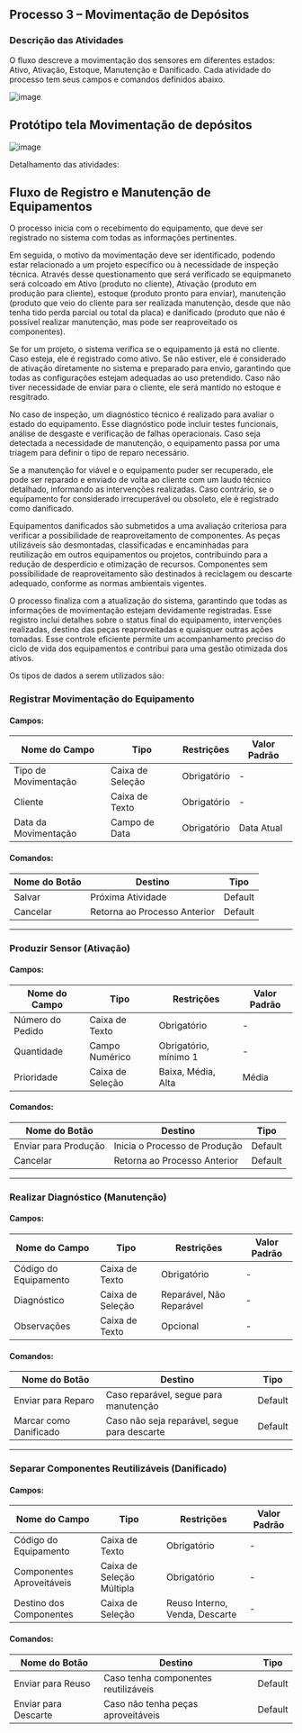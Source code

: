## **Processo 3 – Movimentação de Depósitos**  

### **Descrição das Atividades** 

O fluxo descreve a movimentação dos sensores em diferentes estados: Ativo, Ativação, Estoque, Manutenção e Danificado.
Cada atividade do processo tem seus campos e comandos definidos abaixo.


![image](https://github.com/user-attachments/assets/837d776e-53ac-4ddc-82fe-8d51c37cdaa2)




## Protótipo tela Movimentação de depósitos

![image](https://github.com/user-attachments/assets/59779c03-9d89-4f0d-b15d-f5576d9cb12d)

Detalhamento das atividades: 

## Fluxo de Registro e Manutenção de Equipamentos

O processo inicia com o recebimento do equipamento, que deve ser registrado no sistema com todas as informações pertinentes.

Em seguida, o motivo da movimentação deve ser identificado, podendo estar relacionado a um projeto específico ou à necessidade de inspeção técnica. Através desse questionamento que será verificado se equipmaneto será colcoado em Ativo (produto no cliente), Ativação (produto em produção para cliente), estoque (produto pronto para enviar), manutenção (produto que veio do cliente para ser realizada manutenção, desde que não tenha tido perda parcial ou total da placa) e danificado (produto que não é possível realizar manutenção, mas pode ser reaproveitado os componentes).

Se for um projeto, o sistema verifica se o equipamento já está no cliente. Caso esteja, ele é registrado como ativo. Se não estiver, ele é considerado de ativação diretamente no sistema e preparado para envio, garantindo que todas as configurações estejam adequadas ao uso pretendido. Caso não tiver necessidade de enviar para o cliente, ele será mantido no estoque e resgitrado.

No caso de inspeção, um diagnóstico técnico é realizado para avaliar o estado do equipamento. Esse diagnóstico pode incluir testes funcionais, análise de desgaste e verificação de falhas operacionais. Caso seja detectada a necessidade de manutenção, o equipamento passa por uma triagem para definir o tipo de reparo necessário.

Se a manutenção for viável e o equipamento puder ser recuperado, ele pode ser reparado e enviado de volta ao cliente com um laudo técnico detalhado, informando as intervenções realizadas. Caso contrário, se o equipamento for considerado irrecuperável ou obsoleto, ele é registrado como danificado.

Equipamentos danificados são submetidos a uma avaliação criteriosa para verificar a possibilidade de reaproveitamento de componentes. As peças utilizáveis são desmontadas, classificadas e encaminhadas para reutilização em outros equipamentos ou projetos, contribuindo para a redução de desperdício e otimização de recursos. Componentes sem possibilidade de reaproveitamento são destinados à reciclagem ou descarte adequado, conforme as normas ambientais vigentes.

O processo finaliza com a atualização do sistema, garantindo que todas as informações de movimentação estejam devidamente registradas. Esse registro inclui detalhes sobre o status final do equipamento, intervenções realizadas, destino das peças reaproveitadas e quaisquer outras ações tomadas. Esse controle eficiente permite um acompanhamento preciso do ciclo de vida dos equipamentos e contribui para uma gestão otimizada dos ativos.

Os tipos de dados a serem utilizados são:

### **Registrar Movimentação do Equipamento**  

#### **Campos:**  
| Nome do Campo        | Tipo            | Restrições         | Valor Padrão  |
|----------------------|----------------|--------------------|---------------|
| Tipo de Movimentação | Caixa de Seleção | Obrigatório       | -             |
| Cliente             | Caixa de Texto  | Obrigatório       | -             |
| Data da Movimentação | Campo de Data  | Obrigatório       | Data Atual    |

#### **Comandos:**  
| Nome do Botão  | Destino                  | Tipo    |
|---------------|-------------------------|--------|
| Salvar        | Próxima Atividade        | Default |
| Cancelar      | Retorna ao Processo Anterior | Default |

---

### **Produzir Sensor (Ativação)**  

#### **Campos:**  
| Nome do Campo      | Tipo            | Restrições         | Valor Padrão  |
|--------------------|----------------|--------------------|---------------|
| Número do Pedido  | Caixa de Texto  | Obrigatório       | -             |
| Quantidade        | Campo Numérico  | Obrigatório, mínimo 1 | -          |
| Prioridade        | Caixa de Seleção | Baixa, Média, Alta | Média         |

#### **Comandos:**  
| Nome do Botão         | Destino                      | Tipo    |
|----------------------|----------------------------|--------|
| Enviar para Produção | Inicia o Processo de Produção | Default |
| Cancelar             | Retorna ao Processo Anterior | Default |

---

### **Realizar Diagnóstico (Manutenção)**  

#### **Campos:**  
| Nome do Campo       | Tipo            | Restrições         | Valor Padrão  |
|---------------------|----------------|--------------------|---------------|
| Código do Equipamento | Caixa de Texto | Obrigatório       | -             |
| Diagnóstico        | Caixa de Seleção | Reparável, Não Reparável | -   |
| Observações        | Caixa de Texto   | Opcional          | -             |

#### **Comandos:**  
| Nome do Botão          | Destino                                | Tipo    |
|-----------------------|-------------------------------------|--------|
| Enviar para Reparo   | Caso reparável, segue para manutenção | Default |
| Marcar como Danificado | Caso não seja reparável, segue para descarte | Default |

---

### **Separar Componentes Reutilizáveis (Danificado)**  

#### **Campos:**  
| Nome do Campo               | Tipo                    | Restrições         | Valor Padrão  |
|-----------------------------|------------------------|--------------------|---------------|
| Código do Equipamento       | Caixa de Texto        | Obrigatório       | -             |
| Componentes Aproveitáveis   | Caixa de Seleção Múltipla | Obrigatório       | -             |
| Destino dos Componentes     | Caixa de Seleção      | Reuso Interno, Venda, Descarte | - |

#### **Comandos:**  
| Nome do Botão       | Destino                                   | Tipo    |
|--------------------|-----------------------------------------|--------|
| Enviar para Reuso | Caso tenha componentes reutilizáveis   | Default |
| Enviar para Descarte | Caso não tenha peças aproveitáveis | Default |




